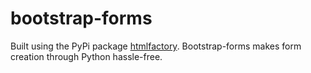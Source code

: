 # bootstrap-forms
Built using the PyPi package [htmlfactory](https://pypi.org/project/htmlfactory/). Bootstrap-forms makes form creation through Python hassle-free.
